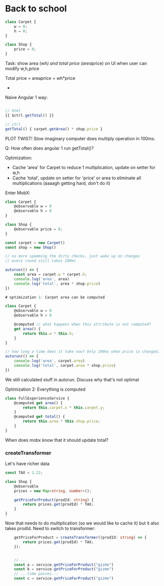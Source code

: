 # Back to school

```typescript
class Carpet {
    w = 0;
    h = 0;
}

class Shop {
    price = 0;
}
```

Task: show area (w*h) and total price (area*price) on UI when user can modify w,h,price

Total price = area*price = w*h*price

-

Naive Angular 1 way:

```typescript

// html
{{ $ctrl.getTotal() }}

// ctrl
getTotal() { carpet.getArea() * shop.price }

```
PLOT TWIST! Slow imaginary computer does multiply operation in 100ms.


Q: How often does angular 1 run getTotal()?


Optimization:

- Cache 'area' for Carpet to reduce 1 multiplication, update on setter for w,h
- Cache 'total', update on setter for 'price' or area to eliminate all multiplications (aaaagh getting hard, don't do it)


Enter MobX:


```typescript
class Carpet {
    @observable w = 0
    @observable h = 0
}

class Shop {
    @observable price = 0;
}

const carpet = new Carpet()
const shop = new Shop()

// no more spamming the dirty checks, just wake up on changes
// every round still takes 200ms

autorun(() => {
    const area = carpet.w * carpet.h;
    console.log('area', area)
    console.log('total', area * shop.price)
})

# optimization 1: Carpet area can be computed

class Carpet {
    @observable w = 0
    @observable h = 0

    @computed // what happens when this attribute is not computed?
    get area() {
        return this.w * this.h;
    }
}

// how long a time does it take now? Only 100ms when price is changed.
autorun(() => {
    console.log('area', carpet.area)
    console.log('total', carpet.area * shop.price)
})

```

We still calculated stuff in autorun. Discuss why that's not optimal

Optimization 2: Everything is computed

```typescript
class FullExperienceService {
    @computed get area() {
        return this.carpet.x * this.carpet.y;
    }
    @computed get total() {
        return this.area * this.shop.price;
    }
}
```

When does mobx know that it should update total?


### createTransformer

Let's have richer data

```typescript
const TAX = 1.22;

class Shop {
    @observable
    prices = new Map<string, number>();

    getPriceForProduct(prodId: string) {
        return prices.get(prodId) * TAX;
    }
}

```

Now that needs to do multiplication (so we would like to cache it) but it also takes prodId. Need to switch to transformer:

```typescript
    getPriceForProduct = createTransformer((prodId: string) => {
        return prices.get(prodId) * TAX;
    });


    // ...
    const a = service.getPriceForProduct("gizmo")
    const b = service.getPriceForProduct("gizmo")
    // ...time passes...
    const c = service.getPriceForProduct("gizmo")

```
